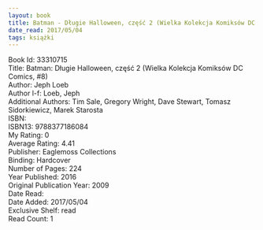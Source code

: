 ```yaml
---
layout: book
title: Batman - Długie Halloween, część 2 (Wielka Kolekcja Komiksów DC Comics,  no. 8)
date_read: 2017/05/04
tags: książki
---
```


Book Id: 33310715<br />
Title: Batman: Długie Halloween, część 2 (Wielka Kolekcja Komiksów DC Comics, #8)<br />
Author: Jeph Loeb<br />
Author l-f: Loeb, Jeph<br />
Additional Authors: Tim Sale, Gregory Wright, Dave    Stewart, Tomasz Sidorkiewicz, Marek Starosta<br />
ISBN: <br />
ISBN13: 9788377186084<br />
My Rating: 0<br />
Average Rating: 4.41<br />
Publisher: Eaglemoss Collections<br />
Binding: Hardcover<br />
Number of Pages: 224<br />
Year Published: 2016<br />
Original Publication Year: 2009<br />
Date Read: <br />
Date Added: 2017/05/04<br />
Exclusive Shelf: read<br />
Read Count: 1<br />


